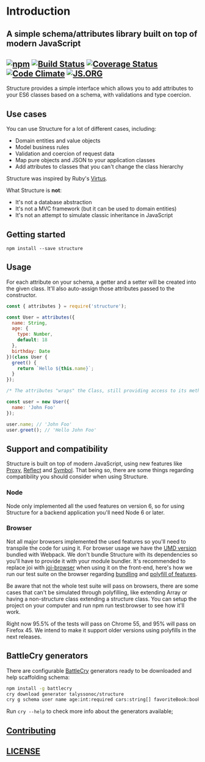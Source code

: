 # Introduction

## A simple schema/attributes library built on top of modern JavaScript

## [![npm](https://img.shields.io/npm/v/structure.svg?style=flat)](https://www.npmjs.com/package/structure) [![Build Status](https://travis-ci.org/talyssonoc/structure.svg?branch=master)](https://travis-ci.org/talyssonoc/structure) [![Coverage Status](https://coveralls.io/repos/github/talyssonoc/structure/badge.svg?branch=master)](https://coveralls.io/github/talyssonoc/structure?branch=master) [![Code Climate](https://codeclimate.com/github/talyssonoc/structure/badges/gpa.svg)](https://codeclimate.com/github/talyssonoc/structure) [![JS.ORG](https://img.shields.io/badge/js.org-structure-ffb400.svg?style=flat)](https://js.org/)

Structure provides a simple interface which allows you to add attributes to your ES6 classes based on a schema, with validations and type coercion.

## Use cases

You can use Structure for a lot of different cases, including:

* Domain entities and value objects
* Model business rules
* Validation and coercion of request data
* Map pure objects and JSON to your application classes
* Add attributes to classes that you can't change the class hierarchy

Structure was inspired by Ruby's [Virtus](https://github.com/solnic/virtus).

What Structure is **not**:

* It's not a database abstraction
* It's not a MVC framework \(but it can be used to domain entities\)
* It's not an attempt to simulate classic inheritance in JavaScript

## Getting started

`npm install --save structure`

## Usage

For each attribute on your schema, a getter and a setter will be created into the given class. It'll also auto-assign those attributes passed to the constructor.

```javascript
const { attributes } = require('structure');

const User = attributes({
  name: String,
  age: {
    type: Number,
    default: 18
  },
  birthday: Date
})(class User {
  greet() {
    return `Hello ${this.name}`;
  }
});

/* The attributes "wraps" the Class, still providing access to its methods: */

const user = new User({
  name: 'John Foo'
});

user.name; // 'John Foo'
user.greet(); // 'Hello John Foo'
```

## Support and compatibility

Structure is built on top of modern JavaScript, using new features like [Proxy](https://developer.mozilla.org/docs/Web/JavaScript/Reference/Global_Objects/Proxy), [Reflect](https://developer.mozilla.org/docs/Web/JavaScript/Reference/Global_Objects/Reflect) and [Symbol](https://developer.mozilla.org/docs/Web/JavaScript/Reference/Global_Objects/Symbol). That being so, there are some things regarding compatibility you should consider when using Structure.

### Node

Node only implemented all the used features on version 6, so for using Structure for a backend application you'll need Node 6 or later.

### Browser

Not all major browsers implemented the used features so you'll need to transpile the code for using it. For browser usage we have the [UMD version](https://github.com/talyssonoc/structure/blob/master/dist/structure.js) bundled with Webpack. We don't bundle Structure with its dependencies so you'll have to provide it with your module bundler. It's recommended to replace joi with [joi-browser](https://www.npmjs.com/package/joi-browser) when using it on the front-end, here's how we run our test suite on the browser regarding [bundling](https://github.com/talyssonoc/structure/blob/master/test/karma.conf.js#L3-L11) and [polyfill of features](https://github.com/talyssonoc/structure/blob/master/test/browserSetup.js#L1-L2).

Be aware that not the whole test suite will pass on browsers, there are some cases that can't be simulated through polyfilling, like extending Array or having a non-structure class extending a structure class. You can setup the project on your computer and run npm run test:browser to see how it'll work.

Right now 95.5% of the tests will pass on Chrome 55, and 95% will pass on Firefox 45. We intend to make it support older versions using polyfills in the next releases.

## BattleCry generators

There are configurable [BattleCry](https://github.com/pedsmoreira/battlecry) generators ready to be downloaded and help scaffolding schema:

```bash
npm install -g battlecry
cry download generator talyssonoc/structure
cry g schema user name age:int:required cars:string[] favoriteBook:book friends:user[]:default :updateAge
```

Run `cry --help` to check more info about the generators available;

## [Contributing](contributing.md)

## [LICENSE](license.md)

